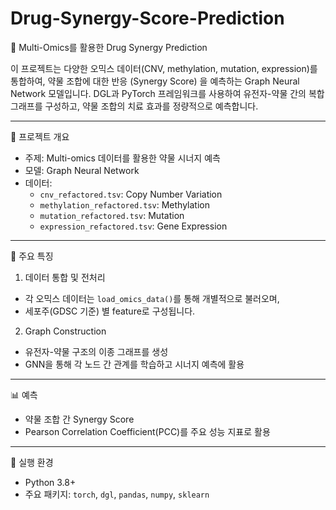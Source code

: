 # Drug-Synergy-Score-Prediction

🧬 Multi-Omics를 활용한 Drug Synergy Prediction 

이 프로젝트는 다양한 오믹스 데이터(CNV, methylation, mutation, expression)를 통합하여, 약물 조합에 대한 반응 (Synergy Score) 을 예측하는 Graph Neural Network 모델입니다. 
DGL과 PyTorch 프레임워크를 사용하여 유전자-약물 간의 복합 그래프를 구성하고, 약물 조합의 치료 효과를 정량적으로 예측합니다.

---

📌 프로젝트 개요

- 주제: Multi-omics 데이터를 활용한 약물 시너지 예측
- 모델: Graph Neural Network
- 데이터:
  - `cnv_refactored.tsv`: Copy Number Variation
  - `methylation_refactored.tsv`: Methylation
  - `mutation_refactored.tsv`: Mutation
  - `expression_refactored.tsv`: Gene Expression
  
---

🧠 주요 특징

1. 데이터 통합 및 전처리
- 각 오믹스 데이터는 `load_omics_data()`를 통해 개별적으로 불러오며,
- 세포주(GDSC 기준) 별 feature로 구성됩니다.

2. Graph Construction
- 유전자-약물 구조의 이종 그래프를 생성
- GNN을 통해 각 노드 간 관계를 학습하고 시너지 예측에 활용

---

📊 예측

- 약물 조합 간 Synergy Score
- Pearson Correlation Coefficient(PCC)를 주요 성능 지표로 활용

---

🚀 실행 환경

- Python 3.8+
- 주요 패키지: `torch`, `dgl`, `pandas`, `numpy`, `sklearn`
